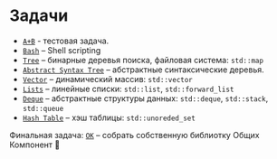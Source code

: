 # Задачи

- [`A+B`](tutorial) - тестовая задача.
- [`Bash`](bash) – Shell scripting
- [`Tree`](tree) – бинарные деревья поиска, файловая система: `std::map`
- [`Abstract Syntax Tree`](ast) – абстрактные синтаксические деревья.
- [`Vector`](vector) – динамический массив: `std::vector`
- [`Lists`](lists) – линейные списки: `std::list`, `std::forward_list`
- [`Deque`](abstract) – абстрактные структуры данных: `std::deque`, `std::stack`, `std::queue`
- [`Hash Table`](hashtable) – хэш таблицы: `std::unoreded_set`

Финальная задача: [`OK`](ok) – собрать собственную библиотку Общих Компонент 🚀
